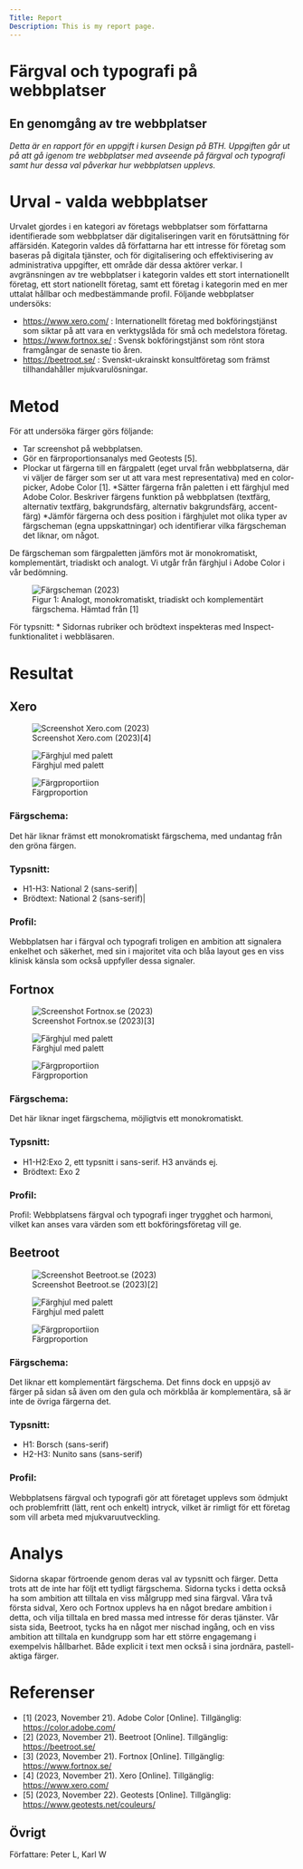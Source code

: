 ```yaml
---
Title: Report
Description: This is my report page.
---
```


# Färgval och typografi på webbplatser
## En genomgång av tre webbplatser
*Detta är en rapport för en uppgift i kursen Design på BTH. Uppgiften går ut på att gå igenom tre webbplatser med avseende på färgval och typografi samt hur dessa val påverkar hur webbplatsen upplevs.*
# Urval - valda webbplatser
Urvalet gjordes i en kategori av företags webbplatser som författarna identifierade som webbplatser där digitaliseringen varit en förutsättning för affärsidén. Kategorin valdes då författarna har ett intresse för företag som baseras på digitala tjänster, och för digitalisering och effektivisering av administrativa uppgifter, ett område där dessa aktörer verkar. I avgränsningen av tre webbplatser i kategorin valdes ett stort internationellt företag, ett stort nationellt företag, samt ett företag i kategorin med en mer uttalat hållbar och medbestämmande profil.
Följande webbplatser undersöks:
* https://www.xero.com/ : Internationellt företag med bokföringstjänst som siktar på att vara en verktygslåda för små och medelstora företag.
* https://www.fortnox.se/ : Svensk bokföringstjänst som rönt stora framgångar de senaste tio åren.
* https://beetroot.se/ : Svenskt-ukrainskt konsultföretag som främst tillhandahåller mjukvarulösningar.

# Metod

För att undersöka färger görs följande:
* Tar screenshot på webbplatsen.
* Gör en färproportionsanalys med Geotests [5].
* Plockar ut färgerna till en färgpalett (eget urval från webbplatserna, där vi väljer de färger som ser ut att vara mest representativa) med en color-picker, Adobe Color [1].
*Sätter färgerna från paletten i ett färghjul med Adobe Color.
Beskriver färgens funktion på webbplatsen (textfärg, alternativ textfärg, bakgrundsfärg, alternativ bakgrundsfärg, accent-färg)
*Jämför färgerna och dess position i färghjulet mot olika typer av färgscheman (egna uppskattningar) och identifierar vilka färgscheman det liknar, om något.

De färgscheman som färgpaletten jämförs mot är monokromatiskt, komplementärt, triadiskt och analogt. Vi utgår från färghjul i Adobe Color i vår bedömning.

<figure>
<img src="%assets_url%/img/colors/image9.png" title="Färgscheman (2023)">
<figcaption>Figur 1: Analogt, monokromatiskt, triadiskt och komplementärt färgschema.
Hämtad från [1]</figcaption>  
</figure>
För typsnitt:
* Sidornas rubriker och brödtext inspekteras med Inspect-funktionalitet i webbläsaren.

# Resultat
## Xero

<figure>
<img src="%assets_url%/img/colors/image2.png" title="Screenshot Xero.com (2023)">
<figcaption>Screenshot Xero.com (2023)[4]</figcaption>  
</figure>
<figure>
<img src="%assets_url%/img/colors/image10.png" title="Färghjul med palett">
<figcaption>Färghjul med palett</figcaption>
</figure>
<figure>
<img src="%assets_url%/img/colors/image3.png" title="Färgproportiion">
<figcaption>Färgproportion</figcaption>
</figure>

### Färgschema:
Det här liknar främst ett monokromatiskt färgschema, med undantag från den gröna färgen.
### Typsnitt:
* H1-H3:
National 2 (sans-serif)|
* Brödtext:
National 2 (sans-serif)|
### Profil:
Webbplatsen har i färgval och typografi troligen en ambition att signalera enkelhet och säkerhet, med sin i majoritet vita och blåa layout ges en viss klinisk känsla som också uppfyller dessa signaler.


## Fortnox
<figure>
<img src="%assets_url%/img/colors/image5.png" title="Screenshot Fortnox.se (2023)">
<figcaption>Screenshot Fortnox.se (2023)[3]</figcaption>  
</figure>
<figure>
<img src="%assets_url%/img/colors/image7.png" title="Färghjul med palett">
<figcaption>Färghjul med palett</figcaption>
</figure>
<figure>
<img src="%assets_url%/img/colors/image4.png" title="Färgproportiion">
<figcaption>Färgproportion</figcaption>
</figure>

### Färgschema:
Det här liknar inget färgschema, möjligtvis ett monokromatiskt.
### Typsnitt:
* H1-H2:Exo 2, ett typsnitt i sans-serif. H3 används ej.
* Brödtext:  Exo 2

### Profil:
Profil: Webbplatsens färgval och typografi inger trygghet och harmoni, vilket kan anses vara värden som ett bokföringsföretag vill ge.



## Beetroot
<figure>
<img src="%assets_url%/img/colors/image8.png" title="Screenshot Beetroot.se (2023)">
<figcaption>Screenshot Beetroot.se (2023)[2]</figcaption>  
</figure>
<figure>
<img src="%assets_url%/img/colors/image1.png" title="Färghjul med palett">
<figcaption>Färghjul med palett</figcaption>
</figure>
<figure>
<img src="%assets_url%/img/colors/image6.png" title="Färgproportiion">
<figcaption>Färgproportion</figcaption>
</figure>


### Färgschema:
Det liknar ett komplementärt färgschema. Det finns dock en uppsjö av färger på sidan så även om den gula och mörkblåa är komplementära, så är inte de övriga färgerna det.
### Typsnitt:
* H1: Borsch (sans-serif)
* H2-H3: Nunito sans (sans-serif)

### Profil:
Webbplatsens färgval och typografi gör att företaget upplevs som ödmjukt och problemfritt (lätt, rent och enkelt) intryck, vilket är rimligt för ett företag som vill arbeta med mjukvaruutveckling.

# Analys
Sidorna skapar förtroende genom deras val av typsnitt och färger. Detta trots att de inte har följt ett tydligt färgschema.
Sidorna tycks i detta också ha som ambition att tilltala en viss målgrupp med sina färgval. Våra två första sidval, Xero och Fortnox upplevs ha en något bredare ambition i detta, och vilja tilltala en bred massa med intresse för deras tjänster. Vår sista sida, Beetroot, tycks ha en något mer nischad ingång, och en viss ambition att tilltala en kundgrupp som har ett större engagemang i exempelvis hållbarhet. Både explicit i text men också i sina jordnära, pastell-aktiga färger.


# Referenser
* [1] (2023, November 21). Adobe Color [Online]. Tillgänglig: https://color.adobe.com/
* [2] (2023, November 21). Beetroot [Online]. Tillgänglig: https://beetroot.se/
* [3] (2023, November 21). Fortnox [Online]. Tillgänglig: https://www.fortnox.se/
* [4] (2023, November 21). Xero [Online]. Tillgänglig: https://www.xero.com/
* [5] (2023, November 22). Geotests [Online]. Tillgänglig: https://www.geotests.net/couleurs/

## Övrigt
Författare: Peter L,
Karl W